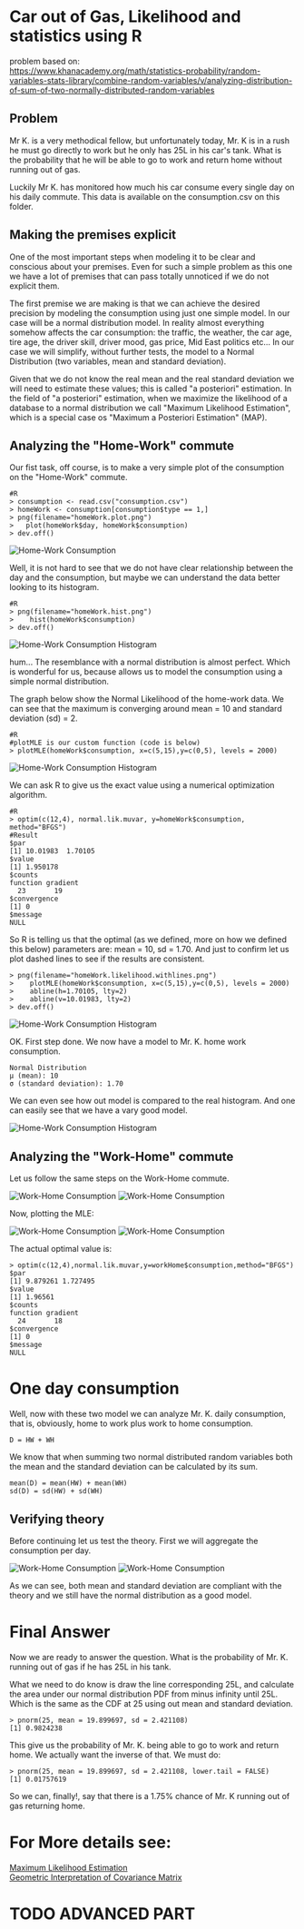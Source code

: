 # Car out of Gas, Likelihood and statistics using R

problem based on:  
https://www.khanacademy.org/math/statistics-probability/random-variables-stats-library/combine-random-variables/v/analyzing-distribution-of-sum-of-two-normally-distributed-random-variables

## Problem

Mr K. is a very methodical fellow, but unfortunately today, Mr. K is in a rush he must go directly to work but he only has 25L in his car's tank. What is the probability that he will be able to go to work and return home without running out of gas.

Luckily Mr K. has monitored how much his car consume every single day on his daily commute. This data is available on the consumption.csv on this folder.

## Making the premises explicit
 
 One of the most important steps when modeling it to be clear and conscious about your premises. Even for such a simple problem as this one we have a lot of premises that can pass totally unnoticed if we do not explicit them.

 The first premise we are making is that we can achieve the desired precision by modeling the consumption using just one simple model. In our case will be a normal distribution model. In reality almost everything somehow affects the car consumption: the traffic, the weather, the car age, tire age, the driver skill, driver mood, gas price, Mid East politics etc... In our case we will simplify, without further tests, the model to a Normal Distribution (two variables, mean and standard deviation).

 Given that we do not know the real mean and the real standard deviation we will need to estimate these values; this is called "a posteriori" estimation. In the field of "a posteriori" estimation, when we maximize the likelihood of a database to a normal distribution we call "Maximum Likelihood Estimation", which is a special case os "Maximum a Posteriori Estimation" (MAP).

 ## Analyzing the "Home-Work" commute

 Our fist task, off course, is to make a very simple plot of the consumption on the "Home-Work" commute.

    #R
    > consumption <- read.csv("consumption.csv")
    > homeWork <- consumption[consumption$type == 1,]    
    > png(filename="homeWork.plot.png")
    >   plot(homeWork$day, homeWork$consumption)
    > dev.off()

![Home-Work Consumption](homeWork.plot.png?raw=true)

Well, it is not hard to see that we do not have clear relationship between the day and the consumption, but maybe we can understand the data better looking to its histogram.

    #R
    > png(filename="homeWork.hist.png")
    >    hist(homeWork$consumption)
    > dev.off()

![Home-Work Consumption Histogram](homeWork.hist.png?raw=true)

hum... The resemblance with a normal distribution is almost perfect. Which is wonderful for us, because allows us to model the consumption using a simple normal distribution.

The graph below show the Normal Likelihood of the home-work data. We can see that the maximum is converging around mean = 10 and standard deviation (sd) = 2.

    #R
    #plotMLE is our custom function (code is below)
    > plotMLE(homeWork$consumption, x=c(5,15),y=c(0,5), levels = 2000)

![Home-Work Consumption Histogram](homeWork.likelihood.png?raw=true)

We can ask R to give us the exact value using a numerical optimization algorithm.

    #R
    > optim(c(12,4), normal.lik.muvar, y=homeWork$consumption, method="BFGS")
    #Result
    $par
    [1] 10.01983  1.70105
    $value
    [1] 1.950178
    $counts
    function gradient 
      23       19
    $convergence
    [1] 0
    $message
    NULL

So R is telling us that the optimal (as we defined, more on how we defined this below) parameters are: mean = 10, sd = 1.70. And just to confirm let us plot dashed lines to see if the results are consistent.

    > png(filename="homeWork.likelihood.withlines.png")
    >    plotMLE(homeWork$consumption, x=c(5,15),y=c(0,5), levels = 2000)
    >    abline(h=1.70105, lty=2)
    >    abline(v=10.01983, lty=2)
    > dev.off()

![Home-Work Consumption Histogram](homeWork.likelihood.withlines.png?raw=true)

OK. First step done. We now have a model to Mr. K. home work consumption.

    Normal Distribution
    μ (mean): 10
    σ (standard deviation): 1.70

We can even see how out model is compared to the real histogram. And one can easily see that we have a vary good model.

![Home-Work Consumption Histogram](homeWork.hist.model.png?raw=true)

## Analyzing the "Work-Home" commute

Let us follow the same steps on the Work-Home commute.

![Work-Home Consumption](workHome.plot.png?raw=true)
![Work-Home Consumption](workHome.hist.png?raw=true)

Now, plotting the MLE:

![Work-Home Consumption](workHome.likelihood.png?raw=true)
![Work-Home Consumption](workHome.likelihood.withlines.png?raw=true)

The actual optimal value is:

    > optim(c(12,4),normal.lik.muvar,y=workHome$consumption,method="BFGS")
    $par
    [1] 9.879261 1.727495
    $value
    [1] 1.96561
    $counts
    function gradient 
      24       18 
    $convergence
    [1] 0
    $message
    NULL

# One day consumption

Well, now with these two model we can analyze Mr. K. daily consumption, that is, obviously, home to work plus work to home consumption.

    D = HW + WH

We know that when summing two normal distributed random variables both the mean and the standard deviation can be calculated by its sum.

    mean(D) = mean(HW) + mean(WH)
    sd(D) = sd(HW) + sd(WH)

## Verifying theory

Before continuing let us test the theory. First we will aggregate the consumption per day.

![Work-Home Consumption](daily.plot.png?raw=true)
![Work-Home Consumption](daily.hist.png?raw=true)

As we can see, both mean and standard deviation are compliant with the theory and we still have the normal distribution as a good model.

# Final Answer

Now we are ready to answer the question. What is the probability of Mr. K. running out of gas if he has 25L in his tank.

What we need to do know is draw the line corresponding 25L, and calculate the area under our normal distribution PDF from minus infinity until 25L. Which is the same as the CDF at 25 using out mean and standard deviation.

    > pnorm(25, mean = 19.899697, sd = 2.421108)
    [1] 0.9824238

This give us the probability of Mr. K. being able to go to work and return home. We actually want the inverse of that. We must do:

    > pnorm(25, mean = 19.899697, sd = 2.421108, lower.tail = FALSE)
    [1] 0.01757619

So we can, finally!, say that there is a 1.75% chance of Mr. K running out of gas returning home.

# For More details see:

[Maximum Likelihood Estimation](../maximumlikelihood.pdf)  
[Geometric Interpretation of Covariance Matrix](../GeometricInterpretationOfCovarianceMatrix.pdf)

# TODO ADVANCED PART
